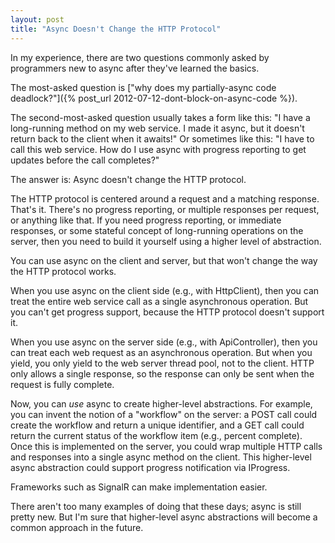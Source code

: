```yaml
---
layout: post
title: "Async Doesn't Change the HTTP Protocol"
---
```

In my experience, there are two questions commonly asked by programmers new to async after they've learned the basics.

The most-asked question is ["why does my partially-async code deadlock?"]({% post_url 2012-07-12-dont-block-on-async-code %}).

The second-most-asked question usually takes a form like this: "I have a long-running method on my web service. I made it async, but it doesn't return back to the client when it awaits!" Or sometimes like this: "I have to call this web service. How do I use async with progress reporting to get updates before the call completes?"

The answer is: Async doesn't change the HTTP protocol.

The HTTP protocol is centered around a request and a matching response. That's it. There's no progress reporting, or multiple responses per request, or anything like that. If you need progress reporting, or immediate responses, or some stateful concept of long-running operations on the server, then you need to build it yourself using a higher level of abstraction.

You can use async on the client and server, but that won't change the way the HTTP protocol works.

When you use async on the client side (e.g., with HttpClient), then you can treat the entire web service call as a single asynchronous operation. But you can't get progress support, because the HTTP protocol doesn't support it.

When you use async on the server side (e.g., with ApiController), then you can treat each web request as an asynchronous operation. But when you yield, you only yield to the web server thread pool, not to the client. HTTP only allows a single response, so the response can only be sent when the request is fully complete.

Now, you can _use_ async to create higher-level abstractions. For example, you can invent the notion of a "workflow" on the server: a POST call could create the workflow and return a unique identifier, and a GET call could return the current status of the workflow item (e.g., percent complete). Once this is implemented on the server, you could wrap multiple HTTP calls and responses into a single async method on the client. This higher-level async abstraction could support progress notification via IProgress.

<div class="alert alert-info" markdown="1">
<i class="fa fa-hand-o-right fa-2x pull-left"></i>

Frameworks such as SignalR can make implementation easier.
</div>

There aren't too many examples of doing that these days; async is still pretty new. But I'm sure that higher-level async abstractions will become a common approach in the future.

